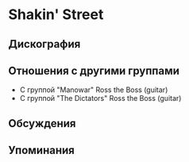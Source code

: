 # Shakin' Street



## Дискография


## Отношения с другими группами

* C группой "Manowar" Ross the Boss (guitar)
* C группой "The Dictators" Ross the Boss (guitar)

## Обсуждения


## Упоминания

